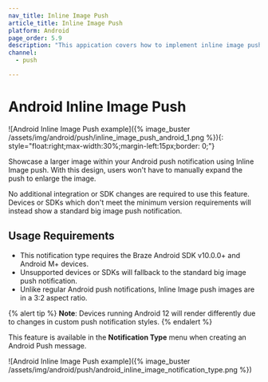 ```yaml
---
nav_title: Inline Image Push
article_title: Inline Image Push
platform: Android
page_order: 5.9
description: "This appication covers how to implement inline image push in your Android application."
channel:
  - push

---
```


# Android Inline Image Push

![Android Inline Image Push example]({% image_buster /assets/img/android/push/inline_image_push_android_1.png %}){: style="float:right;max-width:30%;margin-left:15px;border: 0;"}

Showcase a larger image within your Android push notification using Inline Image push. With this design, users won't have to manually expand the push to enlarge the image. 

No additional integration or SDK changes are required to use this feature. Devices or SDKs which don't meet the minimum version requirements will instead show a standard big image push notification.

## Usage Requirements

- This notification type requires the Braze Android SDK v10.0.0+ and Android M+ devices. 
- Unsupported devices or SDKs will fallback to the standard big image push notification.
- Unlike regular Android push notifications, Inline Image push images are in a 3:2 aspect ratio.

{% alert tip %}
**Note**: Devices running Android 12 will render differently due to changes in custom push notification styles.
{% endalert %}

This feature is available in the **Notification Type** menu when creating an Android Push message.

![Android Inline Image Push example]({% image_buster /assets/img/android/push/android_inline_image_notification_type.png %})
